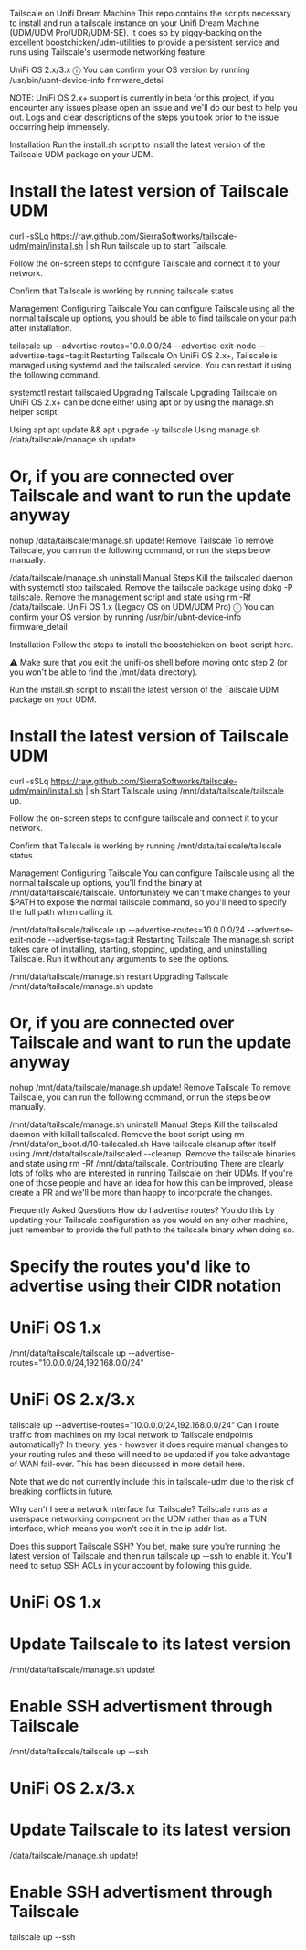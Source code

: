 Tailscale on Unifi Dream Machine
This repo contains the scripts necessary to install and run a tailscale instance on your Unifi Dream Machine (UDM/UDM Pro/UDR/UDM-SE). It does so by piggy-backing on the excellent boostchicken/udm-utilities to provide a persistent service and runs using Tailscale's usermode networking feature.

UniFi OS 2.x/3.x
ⓘ You can confirm your OS version by running /usr/bin/ubnt-device-info firmware_detail

NOTE: UniFi OS 2.x+ support is currently in beta for this project, if you encounter any issues please open an issue and we'll do our best to help you out. Logs and clear descriptions of the steps you took prior to the issue occurring help immensely.

Installation
Run the install.sh script to install the latest version of the Tailscale UDM package on your UDM.

# Install the latest version of Tailscale UDM
curl -sSLq https://raw.github.com/SierraSoftworks/tailscale-udm/main/install.sh | sh
Run tailscale up to start Tailscale.

Follow the on-screen steps to configure Tailscale and connect it to your network.

Confirm that Tailscale is working by running tailscale status

Management
Configuring Tailscale
You can configure Tailscale using all the normal tailscale up options, you should be able to find tailscale on your path after installation.

tailscale up --advertise-routes=10.0.0.0/24 --advertise-exit-node --advertise-tags=tag:it
Restarting Tailscale
On UniFi OS 2.x+, Tailscale is managed using systemd and the tailscaled service. You can restart it using the following command.

systemctl restart tailscaled
Upgrading Tailscale
Upgrading Tailscale on UniFi OS 2.x+ can be done either using apt or by using the manage.sh helper script.

Using apt
apt update && apt upgrade -y tailscale
Using manage.sh
/data/tailscale/manage.sh update

# Or, if you are connected over Tailscale and want to run the update anyway
nohup /data/tailscale/manage.sh update!
Remove Tailscale
To remove Tailscale, you can run the following command, or run the steps below manually.

/data/tailscale/manage.sh uninstall
Manual Steps
Kill the tailscaled daemon with systemctl stop tailscaled.
Remove the tailscale package using dpkg -P tailscale.
Remove the management script and state using rm -Rf /data/tailscale.
UniFi OS 1.x (Legacy OS on UDM/UDM Pro)
ⓘ You can confirm your OS version by running /usr/bin/ubnt-device-info firmware_detail

Installation
Follow the steps to install the boostchicken on-boot-script here.

⚠ Make sure that you exit the unifi-os shell before moving onto step 2 (or you won't be able to find the /mnt/data directory).

Run the install.sh script to install the latest version of the Tailscale UDM package on your UDM.

# Install the latest version of Tailscale UDM
curl -sSLq https://raw.github.com/SierraSoftworks/tailscale-udm/main/install.sh | sh
Start Tailscale using /mnt/data/tailscale/tailscale up.

Follow the on-screen steps to configure tailscale and connect it to your network.

Confirm that Tailscale is working by running /mnt/data/tailscale/tailscale status

Management
Configuring Tailscale
You can configure Tailscale using all the normal tailscale up options, you'll find the binary at /mnt/data/tailscale/tailscale. Unfortunately we can't make changes to your $PATH to expose the normal tailscale command, so you'll need to specify the full path when calling it.

/mnt/data/tailscale/tailscale up --advertise-routes=10.0.0.0/24 --advertise-exit-node --advertise-tags=tag:it
Restarting Tailscale
The manage.sh script takes care of installing, starting, stopping, updating, and uninstalling Tailscale. Run it without any arguments to see the options.

/mnt/data/tailscale/manage.sh restart
Upgrading Tailscale
/mnt/data/tailscale/manage.sh update

# Or, if you are connected over Tailscale and want to run the update anyway
nohup /mnt/data/tailscale/manage.sh update!
Remove Tailscale
To remove Tailscale, you can run the following command, or run the steps below manually.

/mnt/data/tailscale/manage.sh uninstall
Manual Steps
Kill the tailscaled daemon with killall tailscaled.
Remove the boot script using rm /mnt/data/on_boot.d/10-tailscaled.sh
Have tailscale cleanup after itself using /mnt/data/tailscale/tailscaled --cleanup.
Remove the tailscale binaries and state using rm -Rf /mnt/data/tailscale.
Contributing
There are clearly lots of folks who are interested in running Tailscale on their UDMs. If you're one of those people and have an idea for how this can be improved, please create a PR and we'll be more than happy to incorporate the changes.

Frequently Asked Questions
How do I advertise routes?
You do this by updating your Tailscale configuration as you would on any other machine, just remember to provide the full path to the tailscale binary when doing so.

# Specify the routes you'd like to advertise using their CIDR notation

# UniFi OS 1.x
/mnt/data/tailscale/tailscale up --advertise-routes="10.0.0.0/24,192.168.0.0/24"

# UniFi OS 2.x/3.x
tailscale up --advertise-routes="10.0.0.0/24,192.168.0.0/24"
Can I route traffic from machines on my local network to Tailscale endpoints automatically?
In theory, yes - however it does require manual changes to your routing rules and these will need to be updated if you take advantage of WAN fail-over. This has been discussed in more detail here.

Note that we do not currently include this in tailscale-udm due to the risk of breaking conflicts in future.

Why can't I see a network interface for Tailscale?
Tailscale runs as a userspace networking component on the UDM rather than as a TUN interface, which means you won't see it in the ip addr list.

Does this support Tailscale SSH?
You bet, make sure you're running the latest version of Tailscale and then run tailscale up --ssh to enable it. You'll need to setup SSH ACLs in your account by following this guide.

# UniFi OS 1.x
# Update Tailscale to its latest version
/mnt/data/tailscale/manage.sh update!

# Enable SSH advertisment through Tailscale
/mnt/data/tailscale/tailscale up --ssh

# UniFi OS 2.x/3.x
# Update Tailscale to its latest version
/data/tailscale/manage.sh update!

# Enable SSH advertisment through Tailscale
tailscale up --ssh